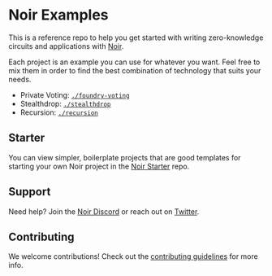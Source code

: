 # Noir Examples

This is a reference repo to help you get started with writing zero-knowledge circuits and applications with [Noir](https://noir-lang.org/).

Each project is an example you can use for whatever you want. Feel free to mix them in order to find the best combination of technology that suits your needs.

- Private Voting: [`./foundry-voting`](./foundry-voting)
- Stealthdrop: [`./stealthdrop`](./stealthdrop)
- Recursion: [`./recursion`](./recursion/)

## Starter

You can view simpler, boilerplate projects that are good templates for starting your own Noir project in the [Noir Starter](https://github.com/noir-lang/noir-starter) repo.

## Support

Need help? Join the [Noir Discord](https://discord.gg/JtqzkdeQ6G) or reach out on [Twitter](https://twitter.com/NoirLang).

## Contributing

We welcome contributions! Check out the [contributing guidelines](./CONTRIBUTING.md) for more info.
